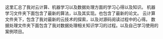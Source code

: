 这里汇总了我对云计算、机器学习以及数据处理方面的学习心得以及知识。
机器学习文件夹下面包含了最新的算法，以及其实现。也包含了最新的论文。
云计算文件夹下，包含了我对最新的云技术的探索，以及对源码阅读过程中的心得。
数据处理文件夹下面包含了我对数据处理相关知识学习的过程。以及自己学习使用的案例项目。
